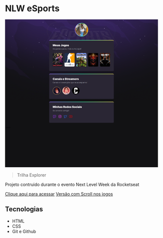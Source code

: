 # NLW eSports 

![preview](./.github/preview.png)

> Trilha Explorer

Projeto contruido durante o evento Next Level Week da Rocketseat

[Clique aqui para acessar](https://gleizioliveira.github.io/g001.NLW.Esports/)
[Versão com Scroll nos jogos](https://65df7013c9dd8242e99a45e3--teal-kringle-0aa584.netlify.app)

## Tecnologias 

- HTML
- CSS
- Git e Github
